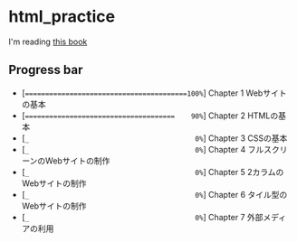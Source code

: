 # html_practice

I'm reading [this book](www.amazon.co.jp/dp/B07PS1ZJN6)

## Progress bar


- [``========================================100%``] Chapter 1 Webサイトの基本
- [``=====================================    90%``] Chapter 2 HTMLの基本
- [``_                                         0%``] Chapter 3 CSSの基本
- [``_                                         0%``] Chapter 4 フルスクリーンのWebサイトの制作
- [``_                                         0%``] Chapter 5 2カラムのWebサイトの制作
- [``_                                         0%``] Chapter 6 タイル型のWebサイトの制作
- [``_                                         0%``] Chapter 7 外部メディアの利用


